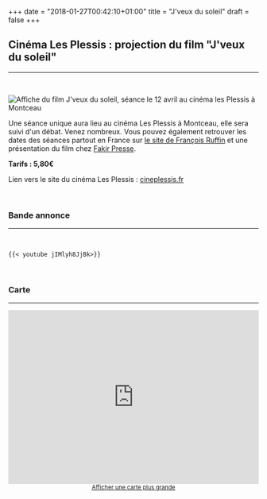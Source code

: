 +++
date = "2018-01-27T00:42:10+01:00"
title = "J'veux du soleil"
draft = false
+++


## **Cinéma Les Plessis : projection du film "J'veux du soleil"**
---  
  
&nbsp;
&nbsp;
&nbsp;

![Affiche du film J'veux du soleil, séance le 12 avril au cinéma les Plessis à Montceau](/img/dusoleil.jpg "J'veux du soleil !")   

Une séance unique aura lieu au cinéma Les Plessis à Montceau, elle sera suivi d'un débat. Venez nombreux. Vous pouvez également retrouver les dates des séances partout en France sur [le site de François Ruffin](https://francoisruffin.fr/jveux-du-soleil/) et une présentation du film chez [Fakir Presse](https://www.fakirpresse.info/IMG/pdf/4pages.pdf).  
  
**Tarifs : 5,80€**  
  
Lien vers le site du cinéma Les Plessis : [cineplessis.fr](https://www.cineplessis.fr/film/262923/)  

  
&nbsp;
&nbsp;
&nbsp;  

### **Bande annonce**
---  

&nbsp;
&nbsp;
&nbsp;

```
{{< youtube jIMlyh8JjBk>}}
```  



&nbsp;
&nbsp;
&nbsp;

### **Carte**
---  
  
<div class="osm_map" style="max-width: 100%; text-align: center;">
   <iframe height="350"  style="height: 350; width: 100%; align: center" frameborder="0" scrolling="no" marginheight="0" marginwidth="0" src="https://www.openstreetmap.org/export/embed.html?bbox=4.361422061920167%2C46.673134966127606%2C4.36684012413025%2C46.67522196578897&amp;layer=mapnik&amp;marker=46.674180316420546%2C4.3641310930252075" style="border: 1px solid black"></iframe><br/><small><a href="https://www.openstreetmap.org/?mlat=46.67418&amp;mlon=4.36413#map=18/46.67418/4.36413">Afficher une carte plus grande</a></small>
</div>  

&nbsp;
&nbsp;
&nbsp;  

&nbsp;
&nbsp;
&nbsp; 


